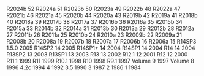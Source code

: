 R2024b	52
R2024a	51
R2023b	50
R2023a	49
R2022b	48
R2022a	47
R2021b	46
R2021a	45
R2020b	44
R2020a	43
R2019b	42
R2019a	41
R2018b	40
R2018a	39
R2017b	38
R2017a	37
R2016b	36
R2016a	35
R2015b	34
R2015a	33
R2014b	32
R2014a	31
R2013b	30
R2013a	29
R2012b	28
R2012a	27
R2011b	26
R2011a	25
R2010b	24
R2010a	23
R2009b	22
R2009a	21
R2008b	20
R2008a	19
R2007b	18
R2007a	17
R2006b  16
R2006a  15
R14SP3  1.5.0   2005
R14SP2  14      2005
R14SP1+ 14      2004
R14SP1  14      2004
R14     14      2004
R13SP2  13      2003
R13SP1  13      2003
R13     13      2002
R12.1   12      2001
R12     12      2000
R11.1           1999
R11             1999
R10.1           1998
R10             1998
R9.1            1997
Volume 9        1997
Volume 8        1996
4.2c            1994
4               1992
3.5             1990
3               1987
2               1986
1               1984
